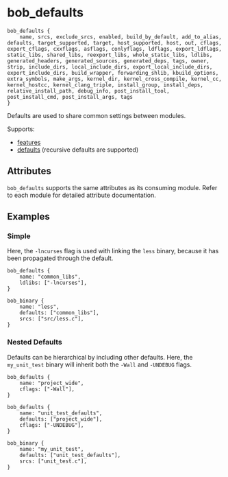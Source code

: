 # bob_defaults

```bp
bob_defaults {
    name, srcs, exclude_srcs, enabled, build_by_default, add_to_alias, defaults, target_supported, target, host_supported, host, out, cflags, export_cflags, cxxflags, asflags, conlyflags, ldflags, export_ldflags, static_libs, shared_libs, reexport_libs, whole_static_libs, ldlibs, generated_headers, generated_sources, generated_deps, tags, owner, strip, include_dirs, local_include_dirs, export_local_include_dirs, export_include_dirs, build_wrapper, forwarding_shlib, kbuild_options, extra_symbols, make_args, kernel_dir, kernel_cross_compile, kernel_cc, kernel_hostcc, kernel_clang_triple, install_group, install_deps, relative_install_path, debug_info, post_install_tool, post_install_cmd, post_install_args, tags
}
```

Defaults are used to share common settings between modules.

Supports:

- [features](../features.md)
- [defaults](./bob_defaults.md) (recursive defaults are supported)

## Attributes

`bob_defaults` supports the same attributes as its consuming module. Refer to each module for detailed attribute documentation.

## Examples

### Simple

Here, the `-lncurses` flag is used with linking the `less` binary,
because it has been propagated through the default.

```bp
bob_defaults {
    name: "common_libs",
    ldlibs: ["-lncurses"],
}

bob_binary {
    name: "less",
    defaults: ["common_libs"],
    srcs: ["src/less.c"],
}
```

### Nested Defaults

Defaults can be hierarchical by including other defaults. Here, the
`my_unit_test` binary will inherit both the `-Wall` and `-UNDEBUG` flags.

```bp
bob_defaults {
    name: "project_wide",
    cflags: ["-Wall"],
}

bob_defaults {
    name: "unit_test_defaults",
    defaults: ["project_wide"],
    cflags: ["-UNDEBUG"],
}

bob_binary {
    name: "my_unit_test",
    defaults: ["unit_test_defaults"],
    srcs: ["unit_test.c"],
}
```

